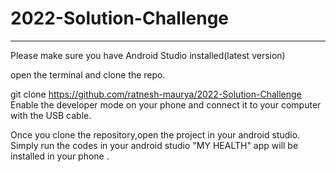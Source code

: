 # 2022-Solution-Challenge
 ---------- 

 Please make sure you have Android Studio  installed(latest version)

open the terminal and clone the repo.

git clone https://github.com/ratnesh-maurya/2022-Solution-Challenge
Enable the developer mode on your phone and connect it to your computer with the USB cable.

Once you clone the repository,open the project in your android studio.
Simply run the codes in your android studio "MY HEALTH" app will be installed in your phone .
